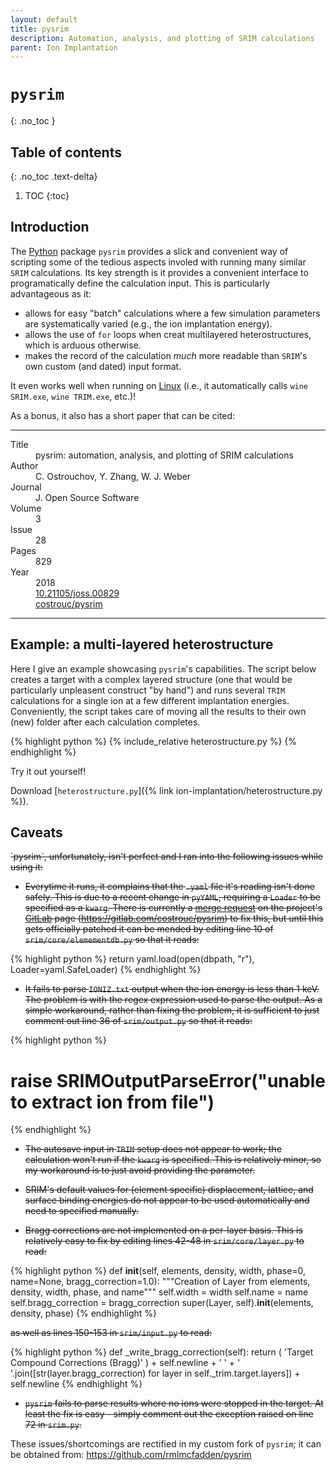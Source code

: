 ```yaml
---
layout: default
title: pysrim
description: Automation, analysis, and plotting of SRIM calculations
parent: Ion Implantation
---
```


# `pysrim`
{: .no_toc }

## Table of contents
{: .no_toc .text-delta}

1. TOC
{:toc}

## Introduction

The [Python] package `pysrim` provides a slick and convenient way of scripting
some of the tedious aspects involed with running many similar `SRIM`
calculations. Its key strength is it provides a convenient interface to 
programatically define the calculation input. This is particularly
advantageous as it:

- allows for easy "batch" calculations where a few simulation parameters are
  systematically varied (e.g., the ion implantation energy).
- allows the use of `for` loops when creat multilayered heterostructures, which
  is arduous otherwise.
- makes the record of the calculation <i>much</i> more readable than `SRIM`'s
  own custom (and dated) input format.

It even works well when running on [Linux]
(i.e., it automatically calls `wine SRIM.exe`, `wine TRIM.exe`, etc.)!

As a bonus, it also has a short paper that can be cited:

---

<dl>
    <dt>Title</dt>
        <dd>pysrim: automation, analysis, and plotting of SRIM calculations</dd>
    <dt>Author</dt>
        <dd>C. Ostrouchov, Y. Zhang, W. J. Weber</dd>
    <dt>Journal</dt>
        <dd>J. Open Source Software</dd>
    <dt>Volume</dt>
        <dd>3</dd>
    <dt>Issue</dt>
        <dd>28</dd>
    <dt>Pages</dt>
        <dd>829</dd>
    <dt>Year</dt>
        <dd>2018</dd>
    <dt><i class="ai ai-doi"></i></dt>
        <dd><a href="https://doi.org/10.21105/joss.00829">10.21105/joss.00829</a></dd>
    <dt><i class="fab fa-gitlab"></i></dt>
        <dd><a href="https://gitlab.com/costrouc/pysrim">costrouc/pysrim</a></dd>
</dl>

---

## Example: a multi-layered heterostructure

Here I give an example showcasing `pysrim`'s capabilities.
The script below creates a target with a complex layered structure
(one that would be particularly unpleasent construct "by hand")
and runs several `TRIM` calculations for a single ion at
a few different implantation energies.
Conveniently, the script takes care of moving all the results to
their own (new) folder after each calculation completes.

{% highlight python %}
{% include_relative heterostructure.py %}
{% endhighlight %}

Try it out yourself!

Download [`heterostructure.py`]({% link ion-implantation/heterostructure.py %}).

## Caveats



<del>
`pysrim`, unfortunately, isn't perfect and I ran into the following issues while
using it:
</del>

- <del>Everytime it runs, it complains that the `.yaml` file it's reading isn't done
  safely. This is due to a recent change in `pyYAML`, requiring a `Loader` to be
  specified as a `kwarg`. There is currently a
  [merge request](https://gitlab.com/costrouc/pysrim/-/merge_requests/4) on the
  project's [GitLab] page (<https://gitlab.com/costrouc/pysrim>) to fix this,
  but until this gets officially patched it can be mended by editing line 10 of
  `srim/core/elemementdb.py` so that it reads:</del>

{% highlight python %}
return yaml.load(open(dbpath, "r"), Loader=yaml.SafeLoader)
{% endhighlight %}

- <del>It fails to parse `IONIZ.txt` output when the ion energy is less than 1 keV.
  The problem is with the regex expression used to parse the output. As a simple
  workaround, rather than fixing the problem, it is sufficient to just comment
  out line 36 of `srim/output.py` so that it reads:</del>

{% highlight python %}
# raise SRIMOutputParseError("unable to extract ion from file")
{% endhighlight %}

- <del>The autosave input in `TRIM` setup does not appear to work; the calculation
  won't run if the `kwarg` is specified. This is relatively minor, so my
  workaround is to just avoid providing the parameter.</del>

- <del>SRIM's default values for (element specific) displacement, lattice, and
  surface binding energies do not appear to be used automatically and need to
  specified manually.</del>

- <del>Bragg corrections are not implemented on a per-layer basis. This is relatively
  easy to fix by editing lines 42-48 in `srim/core/layer.py` to read:</del>

{% highlight python %}
    def __init__(self, elements, density, width, phase=0, name=None, bragg_correction=1.0):
        """Creation of Layer from elements, density, width, phase, and
name"""
        self.width = width
        self.name = name
        self.bragg_correction = bragg_correction
        super(Layer, self).__init__(elements, density, phase)
{% endhighlight %}

  <del>as well as lines 150-153 in `srim/input.py` to read:</del>

{% highlight python %}
    def _write_bragg_correction(self):
        return (
            'Target Compound Corrections (Bragg)'
        ) + self.newline + ' ' + ' '.join([str(layer.bragg_correction) for layer in self._trim.target.layers]) + self.newline
{% endhighlight %}

- <del>`pysrim` fails to parse results where no ions were stopped in the target. At
  least the fix is easy - simply comment out the exception raised on line 72
  in `srim.py`.</del>


These issues/shortcomings are rectified in my custom fork of `pysrim`;
it can be obtained from: <https://github.com/rmlmcfadden/pysrim>


[Python]: https://www.python.org/
[Linux]: https://en.wikipedia.org/wiki/Linux
[GitLab]: https://about.gitlab.com/
